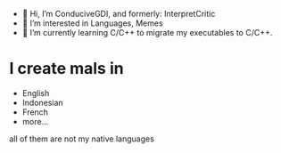 - 👋 Hi, I’m ConduciveGDI, and formerly: InterpretCritic
- 👀 I’m interested in Languages, Memes
- 🌱 I’m currently learning C/C++ to migrate my executables to C/C++.
<!--- - 💞️ I’m looking to collaborate on ... 
- 📫 How to reach me ...
- 😄 Pronouns: ...
- ⚡ Fun fact: ...--->

# I create mals in
- English
- Indonesian
- French
- more...

all of them are not my native languages
<!---
interpretCritic/interpretCritic is a ✨ special ✨ repository because its `README.md` (this file) appears on your GitHub profile.
You can click the Preview link to take a look at your changes.
--->
